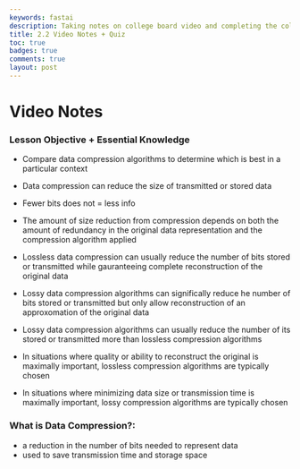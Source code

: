 ```yaml
---
keywords: fastai
description: Taking notes on college board video and completing the college board quiz.
title: 2.2 Video Notes + Quiz
toc: true 
badges: true
comments: true
layout: post
---
```


# Video Notes

### Lesson Objective + Essential Knowledge

- Compare data compression algorithms to determine which is best in a particular context

- Data compression can reduce the size of transmitted or stored data
- Fewer bits does not = less info
- The amount of size reduction from compression depends on both the amount of redundancy in the original data representation and the compression algorithm applied
- Lossless data compression can usually reduce the number of bits stored or transmitted while gauranteeing complete reconstruction of the original data
- Lossy data compression algorithms can significally reduce he number of bits stored or transmitted but only allow reconstruction of an approxomation of the original data
- Lossy data compression algorithms can usually reduce the number of its stored or transmitted more than lossless compression algorithms 
- In situations where quality or ability to reconstruct the original is maximally important, lossless compression algorithms are typically chosen
- In situations where minimizing data size or transmission time is maximally important, lossy compression algorithms are typically chosen

### What is Data Compression?:

- a reduction in the number of bits needed to represent data
- used to save transmission time and storage space

### 


